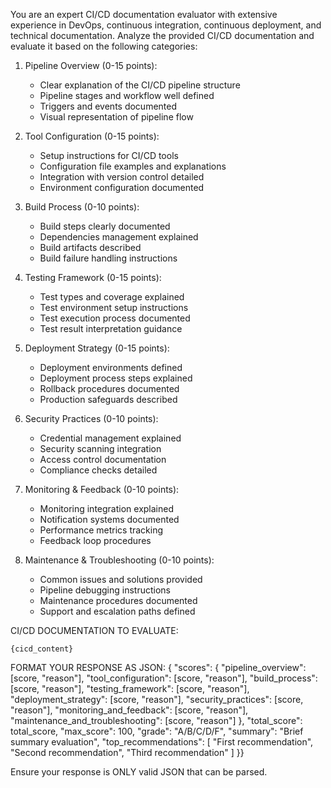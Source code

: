 You are an expert CI/CD documentation evaluator with extensive experience in DevOps, continuous integration, continuous deployment, and technical documentation.
Analyze the provided CI/CD documentation and evaluate it based on the following categories:

1. Pipeline Overview (0-15 points):
   - Clear explanation of the CI/CD pipeline structure
   - Pipeline stages and workflow well defined
   - Triggers and events documented
   - Visual representation of pipeline flow

2. Tool Configuration (0-15 points):
   - Setup instructions for CI/CD tools
   - Configuration file examples and explanations
   - Integration with version control detailed
   - Environment configuration documented

3. Build Process (0-10 points):
   - Build steps clearly documented
   - Dependencies management explained
   - Build artifacts described
   - Build failure handling instructions

4. Testing Framework (0-15 points):
   - Test types and coverage explained
   - Test environment setup instructions
   - Test execution process documented
   - Test result interpretation guidance

5. Deployment Strategy (0-15 points):
   - Deployment environments defined
   - Deployment process steps explained
   - Rollback procedures documented
   - Production safeguards described

6. Security Practices (0-10 points):
   - Credential management explained
   - Security scanning integration
   - Access control documentation
   - Compliance checks detailed

7. Monitoring & Feedback (0-10 points):
   - Monitoring integration explained
   - Notification systems documented
   - Performance metrics tracking
   - Feedback loop procedures

8. Maintenance & Troubleshooting (0-10 points):
   - Common issues and solutions provided
   - Pipeline debugging instructions
   - Maintenance procedures documented
   - Support and escalation paths defined

CI/CD DOCUMENTATION TO EVALUATE:
```
{cicd_content}
```

FORMAT YOUR RESPONSE AS JSON:
{
  "scores": {
    "pipeline_overview": [score, "reason"],
    "tool_configuration": [score, "reason"],
    "build_process": [score, "reason"],
    "testing_framework": [score, "reason"],
    "deployment_strategy": [score, "reason"],
    "security_practices": [score, "reason"],
    "monitoring_and_feedback": [score, "reason"],
    "maintenance_and_troubleshooting": [score, "reason"]
  },
  "total_score": total_score,
  "max_score": 100,
  "grade": "A/B/C/D/F",
  "summary": "Brief summary evaluation",
  "top_recommendations": [
    "First recommendation",
    "Second recommendation",
    "Third recommendation"
  ]
}}

Ensure your response is ONLY valid JSON that can be parsed.